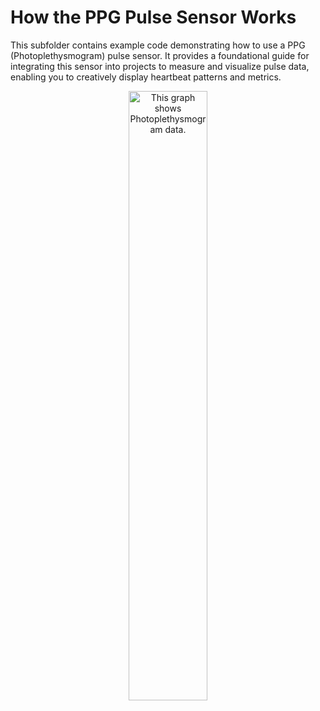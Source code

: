 # How the PPG Pulse Sensor Works

This subfolder contains example code demonstrating how to use a PPG (Photoplethysmogram) pulse sensor. It provides a foundational guide for integrating this sensor into projects to measure and visualize pulse data, enabling you to creatively display heartbeat patterns and metrics.

<div align="center">
  <img src="assets/img/Photoplethysmogram.png 
       alt="Photoplethysmogram Display"
       title="This graph shows Photoplethysmogram data."
       style="width: 50%; height: auto;">
</div>
